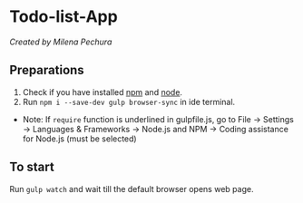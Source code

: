 # Todo-list-App
*Created by Milena Pechura*
## Preparations
1. Check if you have installed [npm](https://www.npmjs.com/) and [node](https://nodejs.org/uk/).
2. Run `npm i --save-dev gulp browser-sync` in ide terminal.
* Note: If `require` function is underlined in gulpfile.js, go to File -> Settings -> Languages & Frameworks -> Node.js and NPM -> Coding assistance for Node.js (must be selected)
## To start
Run `gulp watch` and wait till the default browser opens web page.

